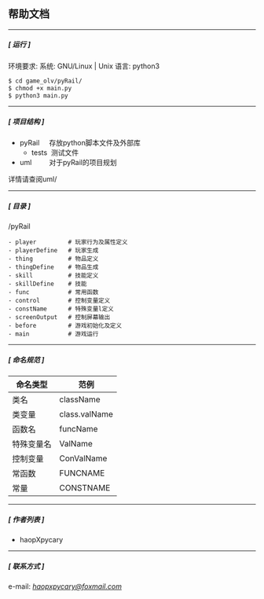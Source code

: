 ## 帮助文档

---

##### [ 运行 ]
环境要求: 
系统:  GNU/Linux | Unix
语言:  python3 
```bash
$ cd game_olv/pyRail/
$ chmod +x main.py
$ python3 main.py
```

---

##### [ 项目结构 ]

- pyRail&nbsp;&nbsp;&nbsp;&nbsp;&nbsp;存放python脚本文件及外部库
  - tests&nbsp;&nbsp;测试文件
- uml&nbsp;&nbsp;&nbsp;&nbsp;&nbsp;&nbsp;&nbsp;&nbsp;&nbsp;对于pyRail的项目规划

详情请查阅uml/

---

#####  [ 目录 ]
/pyRail
```
- player         # 玩家行为及属性定义
- playerDefine   # 玩家生成
- thing          # 物品定义
- thingDefine    # 物品生成
- skill          # 技能定义
- skillDefine    # 技能
- func           # 常用函数
- control        # 控制变量定义
- constName      # 特殊变量l定义
- screenOutput   # 控制屏幕输出
- before         # 游戏初始化及定义
- main           # 游戏运行
```

---

#####  [ 命名规范 ]
<smart>
  
| 命名类型 | 范例 |
| ------ | ------ |
| 类名       | className     |
| 类变量     | class.valName |
| 函数名     | funcName      |
| 特殊变量名 | ValName       |
| 控制变量   | ConValName    |
| 常函数     | FUNCNAME      |
| 常量       | CONSTNAME     |

</smart>

---

##### [ 作者列表 ]
- haopXpycary

---

##### [ 联系方式 ]
e-mail: *haopxpycary@foxmail.com*
